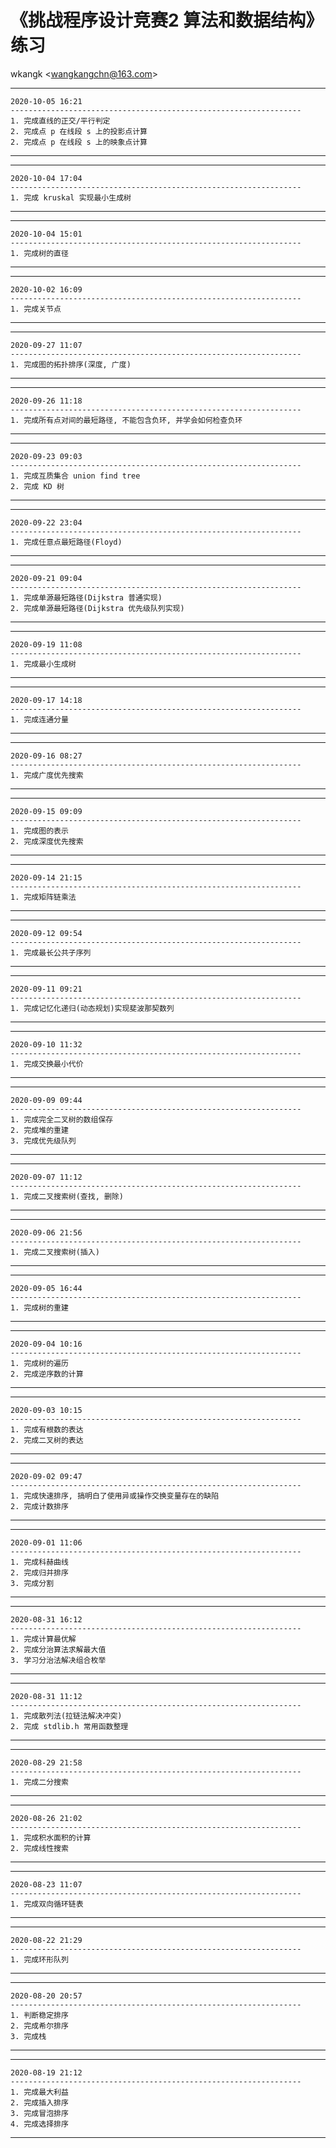
# 《挑战程序设计竞赛2 算法和数据结构》 练习
wkangk <<wangkangchn@163.com>> 
  
*********************************************************************  
    2020-10-05 16:21  
    -----------------------------------------------------------------  
    1. 完成直线的正交/平行判定    
    2. 完成点 p 在线段 s 上的投影点计算  
    2. 完成点 p 在线段 s 上的映象点计算  
*********************************************************************  
  
*********************************************************************  
    2020-10-04 17:04  
    -----------------------------------------------------------------  
    1. 完成 kruskal 实现最小生成树  
*********************************************************************  
  
*********************************************************************  
    2020-10-04 15:01  
    -----------------------------------------------------------------  
    1. 完成树的直径    
*********************************************************************  
    
*********************************************************************  
    2020-10-02 16:09  
    -----------------------------------------------------------------  
    1. 完成关节点    
*********************************************************************  
    
*********************************************************************  
    2020-09-27 11:07  
    -----------------------------------------------------------------  
    1. 完成图的拓扑排序(深度, 广度)  
*********************************************************************  
   
*********************************************************************  
    2020-09-26 11:18  
    -----------------------------------------------------------------  
    1. 完成所有点对间的最短路径, 不能包含负环, 并学会如何检查负环  
*********************************************************************  
    
*********************************************************************  
    2020-09-23 09:03  
    -----------------------------------------------------------------  
    1. 完成互质集合 union find tree   
    2. 完成 KD 树  
*********************************************************************  
    
*********************************************************************  
    2020-09-22 23:04  
    -----------------------------------------------------------------  
    1. 完成任意点最短路径(Floyd)  
*********************************************************************  
  
*********************************************************************  
    2020-09-21 09:04  
    -----------------------------------------------------------------  
    1. 完成单源最短路径(Dijkstra 普通实现)  
    2. 完成单源最短路径(Dijkstra 优先级队列实现)   
*********************************************************************  
    
*********************************************************************  
    2020-09-19 11:08  
    -----------------------------------------------------------------  
    1. 完成最小生成树    
*********************************************************************  
    
*********************************************************************  
    2020-09-17 14:18  
    -----------------------------------------------------------------  
    1. 完成连通分量     
*********************************************************************  
  
*********************************************************************  
    2020-09-16 08:27   
    -----------------------------------------------------------------  
    1. 完成广度优先搜索  
*********************************************************************  
      
*********************************************************************  
    2020-09-15 09:09  
    -----------------------------------------------------------------  
    1. 完成图的表示
    2. 完成深度优先搜索      
*********************************************************************  
    
*********************************************************************  
    2020-09-14 21:15  
    -----------------------------------------------------------------  
    1. 完成矩阵链乘法    
*********************************************************************  
    
*********************************************************************  
    2020-09-12 09:54  
    -----------------------------------------------------------------  
    1. 完成最长公共子序列    
*********************************************************************  
    
*********************************************************************  
    2020-09-11 09:21  
    -----------------------------------------------------------------  
    1. 完成记忆化递归(动态规划)实现斐波那契数列  
*********************************************************************  
      
*********************************************************************  
    2020-09-10 11:32  
    -----------------------------------------------------------------  
    1. 完成交换最小代价    
*********************************************************************  
  
*********************************************************************  
    2020-09-09 09:44  
    -----------------------------------------------------------------  
    1. 完成完全二叉树的数组保存
    2. 完成堆的重建
    3. 完成优先级队列      
*********************************************************************  
    
*********************************************************************  
    2020-09-07 11:12  
    -----------------------------------------------------------------  
    1. 完成二叉搜索树(查找, 删除)    
*********************************************************************  
    
*********************************************************************  
    2020-09-06 21:56  
    -----------------------------------------------------------------  
    1. 完成二叉搜索树(插入)    
*********************************************************************  
    
*********************************************************************  
    2020-09-05 16:44  
    -----------------------------------------------------------------  
    1. 完成树的重建    
*********************************************************************  
  
*********************************************************************  
    2020-09-04 10:16  
    -----------------------------------------------------------------  
    1. 完成树的遍历    
    2. 完成逆序数的计算 
*********************************************************************  
    
*********************************************************************  
    2020-09-03 10:15  
    -----------------------------------------------------------------  
    1. 完成有根数的表达   
    2. 完成二叉树的表达   
*********************************************************************  
    
*********************************************************************  
    2020-09-02 09:47  
    -----------------------------------------------------------------  
    1. 完成快速排序, 搞明白了使用异或操作交换变量存在的缺陷  
    2. 完成计数排序  
*********************************************************************  
    
*********************************************************************  
    2020-09-01 11:06  
    -----------------------------------------------------------------  
    1. 完成科赫曲线  
    2. 完成归并排序  
    3. 完成分割    
*********************************************************************  

*********************************************************************   
    2020-08-31 16:12  
    -----------------------------------------------------------------   
    1. 完成计算最优解  
    2. 完成分治算法求解最大值  
    3. 学习分治法解决组合枚举    
********************************************************************* 

*********************************************************************   
    2020-08-31 11:12    
    -----------------------------------------------------------------   
    1. 完成散列法(拉链法解决冲突)  
    2. 完成 stdlib.h 常用函数整理  
********************************************************************* 

*********************************************************************   
    2020-08-29 21:58  
    -----------------------------------------------------------------   
    1. 完成二分搜索  
********************************************************************* 

*********************************************************************   
    2020-08-26 21:02  
    -----------------------------------------------------------------   
    1. 完成积水面积的计算  
    2. 完成线性搜索    
*********************************************************************  

*********************************************************************   
    2020-08-23 11:07  
    -----------------------------------------------------------------   
    1. 完成双向循环链表    
*********************************************************************  

*********************************************************************   
    2020-08-22 21:29  
    -----------------------------------------------------------------   
    1. 完成环形队列    
*********************************************************************  

*********************************************************************   
    2020-08-20 20:57 
    -----------------------------------------------------------------   
    1. 判断稳定排序 
    2. 完成希尔排序  
    3. 完成栈   
*********************************************************************  
 
*********************************************************************  
    2020-08-19 21:12  
    -----------------------------------------------------------------   
    1. 完成最大利益  
    2. 完成插入排序  
    3. 完成冒泡排序  
    4. 完成选择排序  
*********************************************************************  
